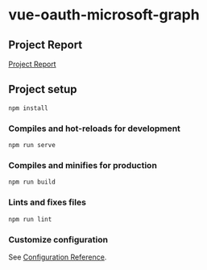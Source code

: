 # vue-oauth-microsoft-graph

## Project Report
[Project Report](https://github.com/MaximeBoulle/vue-oauth-microsoft-graph-TP3/blob/4f1200a006fee649b87ab7e6f550adfb387833bd/TP3%20IDD.pdf)

## Project setup
```
npm install
```

### Compiles and hot-reloads for development
```
npm run serve
```

### Compiles and minifies for production
```
npm run build
```

### Lints and fixes files
```
npm run lint
```

### Customize configuration
See [Configuration Reference](https://cli.vuejs.org/config/).
